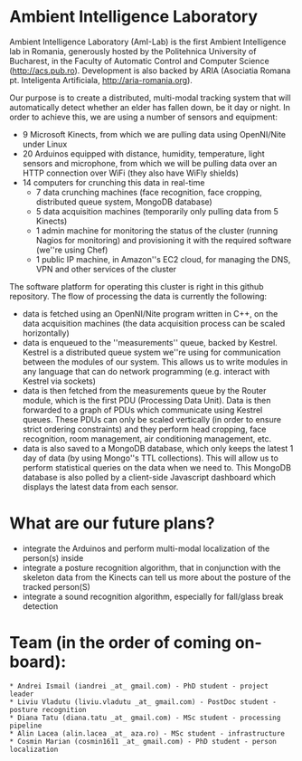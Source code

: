 Ambient Intelligence Laboratory
===============================

Ambient Intelligence Laboratory (AmI-Lab) is the first Ambient Intelligence lab
in Romania, generously hosted by the Politehnica University of Bucharest,
in the Faculty of Automatic Control and Computer Science (http://acs.pub.ro).
Development is also backed by ARIA (Asociatia Romana pt. Inteligenta Artificiala,
http://aria-romania.org).

Our purpose is to create a distributed, multi-modal tracking system that will
automatically detect whether an elder has fallen down, be it day or night.
In order to achieve this, we are using a number of sensors and equipment:
  * 9 Microsoft Kinects, from which we are pulling data using OpenNI/Nite
      under Linux
  * 20 Arduinos equipped with distance, humidity, temperature, light sensors and
      microphone, from which we will be pulling data over an HTTP connection
      over WiFi (they also have WiFly shields)
  * 14 computers for crunching this data in real-time
      * 7 data crunching machines (face recognition, face cropping, distributed
            queue system, MongoDB database)
      * 5 data acquisition machines (temporarily only pulling data from 5
              Kinects)
      * 1 admin machine for monitoring the status of the cluster (running
              Nagios for monitoring) and provisioning it with the required
              software (we''re using Chef)
      * 1 public IP machine, in Amazon''s EC2 cloud, for managing the DNS, VPN
              and other services of the cluster

The software platform for operating this cluster is right in this github
repository. The flow of processing the data is currently the following:
  * data is fetched using an OpenNI/Nite program written in C++, on the
      data acquisition machines (the data acquisition process can be scaled
      horizontally)
  * data is enqueued to the ''measurements'' queue, backed by Kestrel. Kestrel
      is a distributed queue system we''re using for communication between the
      modules of our system. This allows us to write modules in any language that
      can do network programming (e.g. interact with Kestrel via sockets)
  * data is then fetched from the measurements queue by the Router module,
      which is the first PDU (Processing Data Unit). Data is then forwarded
      to a graph of PDUs which communicate using Kestrel queues. These PDUs
      can only be scaled vertically (in order to ensure strict ordering
      constraints) and they perform head cropping, face recognition, room
      management, air conditioning management, etc.
  * data is also saved to a MongoDB database, which only keeps the latest 1 day
       of data (by using Mongo''s TTL collections). This will allow us to
       perform statistical queries on the data when we need to. This MongoDB
       database is also polled by a client-side Javascript dashboard which
       displays the latest data from each sensor.

What are our future plans?
==========================
   * integrate the Arduinos and perform multi-modal localization of the person(s)
           inside
   * integrate a posture recognition algorithm, that in conjunction with the
           skeleton data from the Kinects can tell us more about the posture of
           the tracked person(S)
   * integrate a sound recognition algorithm, especially for fall/glass break
           detection

Team (in the order of coming on-board):
=======================================
    * Andrei Ismail (iandrei _at_ gmail.com) - PhD student - project leader
    * Liviu Vladutu (liviu.vladutu _at_ gmail.com) - PostDoc student - posture recognition
    * Diana Tatu (diana.tatu _at_ gmail.com) - MSc student - processing pipeline
    * Alin Lacea (alin.lacea _at_ aza.ro) - MSc student - infrastructure
    * Cosmin Marian (cosmin1611 _at_ gmail.com) - PhD student - person localization

